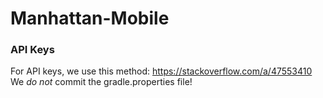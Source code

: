 # Manhattan-Mobile

### API Keys

For API keys, we use this method: https://stackoverflow.com/a/47553410
We *do not* commit the gradle.properties file!

